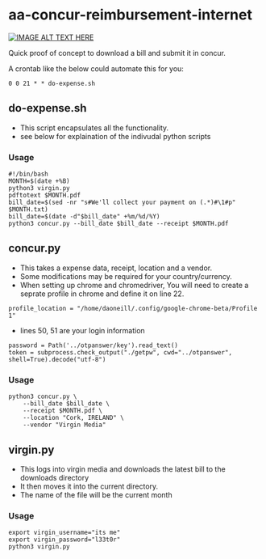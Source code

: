 # aa-concur-reimbursement-internet

[![IMAGE ALT TEXT HERE](https://img.youtube.com/vi/vme0-oD118Y/0.jpg)](https://www.youtube.com/watch?v=vme0-oD118Y)

Quick proof of concept to download a bill and submit it in concur.

A crontab like the below could automate this for you:
```
0 0 21 * * do-expense.sh
```

## do-expense.sh
 - This script encapsulates all the functionality.
 - see below for explaination of the indivudal python scripts

### Usage
```
#!/bin/bash
MONTH=$(date +%B)
python3 virgin.py
pdftotext $MONTH.pdf
bill_date=$(sed -nr "s#We'll collect your payment on (.*)#\1#p" $MONTH.txt)
bill_date=$(date -d"$bill_date" +%m/%d/%Y)
python3 concur.py --bill_date $bill_date --receipt $MONTH.pdf
```

## concur.py
 - This takes a expense data, receipt, location and a vendor.
 - Some modifications may be required for your country/currency.
 - When setting up chrome and chromedriver, You will need to create a seprate profile in chrome and define it on line 22.

```
profile_location = "/home/daoneill/.config/google-chrome-beta/Profile 1"
````
 - lines 50, 51 are your login information

```
password = Path('../otpanswer/key').read_text()
token = subprocess.check_output("./getpw", cwd="../otpanswer", shell=True).decode("utf-8") 
```

### Usage
```
python3 concur.py \
    --bill_date $bill_date \
    --receipt $MONTH.pdf \
    --location "Cork, IRELAND" \
    --vendor "Virgin Media"
```

## virgin.py

- This logs into virgin media and downloads the latest bill to the downloads directory
- It then moves it into the current directory.
- The name of the file will be the current month

### Usage
```
export virgin_username="its me"
export virgin_password="l33t0r"
python3 virgin.py
```